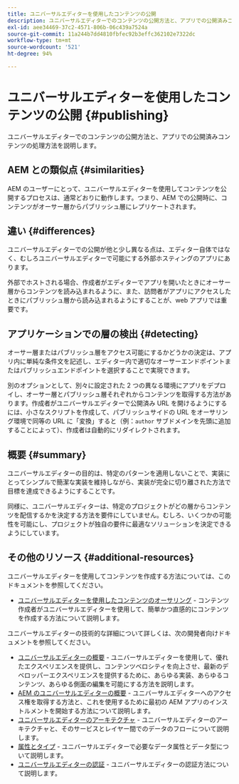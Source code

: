 ```yaml
---
title: ユニバーサルエディターを使用したコンテンツの公開
description: ユニバーサルエディターでのコンテンツの公開方法と、アプリでの公開済みコンテンツの処理方法を説明します。
exl-id: aee34469-37c2-4571-806b-06c439a7524a
source-git-commit: 11a244b7dd4810fbfec92b3effc362102e7322dc
workflow-type: tm+mt
source-wordcount: '521'
ht-degree: 94%

---
```



# ユニバーサルエディターを使用したコンテンツの公開 {#publishing}

ユニバーサルエディターでのコンテンツの公開方法と、アプリでの公開済みコンテンツの処理方法を説明します。

## AEM との類似点 {#similarities}

AEM のユーザーにとって、ユニバーサルエディターを使用してコンテンツを公開するプロセスは、通常どおりに動作します。つまり、AEM での公開時に、コンテンツがオーサー層からパブリッシュ層にレプリケートされます。

## 違い {#differences}

ユニバーサルエディターでの公開が他と少し異なる点は、エディター自体ではなく、むしろユニバーサルエディターで可能にする外部ホスティングのアプリにあります。

外部でホストされる場合、作成者がエディターでアプリを開いたときにオーサー層からコンテンツを読み込まれるように、また、訪問者がアプリにアクセスしたときにパブリッシュ層から読み込まれるようにすることが、web アプリでは重要です。

## アプリケーションでの層の検出 {#detecting}

オーサー層またはパブリッシュ層をアクセス可能にするかどうかの決定は、アプリ内に単純な条件文を記述し、エディター内で適切なオーサーエンドポイントまたはパブリッシュエンドポイントを選択することで実現できます。

別のオプションとして、別々に設定された 2 つの異なる環境にアプリをデプロイし、オーサー層とパブリッシュ層それぞれからコンテンツを取得する方法があります。作成者がユニバーサルエディターで公開済み URL を開けるようにするには、小さなスクリプトを作成して、パブリッシュサイドの URL をオーサリング環境で同等の URL に「変換」すると（例：`author` サブドメインを先頭に追加することによって）、作成者は自動的にリダイレクトされます。

## 概要 {#summary}

ユニバーサルエディターの目的は、特定のパターンを適用しないことで、実装にとってシンプルで簡潔な実装を維持しながら、実装が完全に切り離された方法で目標を達成できるようにすることです。

同様に、ユニバーサルエディターは、特定のプロジェクトがどの層からコンテンツを配信するかを決定する方法を要件にしていません。むしろ、いくつかの可能性を可能にし、プロジェクトが独自の要件に最適なソリューションを決定できるようにしています。

## その他のリソース {#additional-resources}

ユニバーサルエディターを使用してコンテンツを作成する方法については、このドキュメントを参照してください。

* [ユニバーサルエディターを使用したコンテンツのオーサリング](authoring.md) - コンテンツ作成者がユニバーサルエディターを使用して、簡単かつ直感的にコンテンツを作成する方法について説明します。

ユニバーサルエディターの技術的な詳細について詳しくは、次の開発者向けドキュメントを参照してください。

* [ユニバーサルエディターの概要](/help/implementing/universal-editor/introduction.md) - ユニバーサルエディターを使用して、優れたエクスペリエンスを提供し、コンテンツベロシティを向上させ、最新のデベロッパーエクスペリエンスを提供するために、あらゆる実装、あらゆるコンテンツ、あらゆる側面の編集を可能にする方法を説明します。
* [AEM のユニバーサルエディターの概要](/help/implementing/universal-editor/getting-started.md) - ユニバーサルエディターへのアクセス権を取得する方法と、これを使用するために最初の AEM アプリのインストルメントを開始する方法について説明します。
* [ユニバーサルエディターのアーキテクチャ](/help/implementing/universal-editor/architecture.md) - ユニバーサルエディターのアーキテクチャと、そのサービスとレイヤー間でのデータのフローについて説明します。
* [属性とタイプ](/help/implementing/universal-editor/attributes-types.md) - ユニバーサルエディターで必要なデータ属性とデータ型について説明します。
* [ユニバーサルエディターの認証](/help/implementing/universal-editor/authentication.md) - ユニバーサルエディターの認証方法について説明します。

